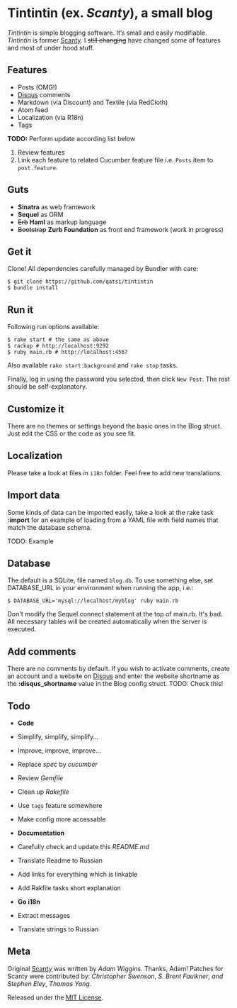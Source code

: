 # Tintintin (ex. *Scanty*), a small blog

_Tintintin_ is simple blogging software. It’s small and easily modifiable. _Tintintin_ is former [Scanty](https://github.com/adamwiggins/scanty). I <del>still changing</del> have changed some of features and most of under hood stuff.

## Features
 - Posts (OMG!)
 - [Disqus](http://www.disqus.com) comments
 - Markdown (via Discount) and Textile (via RedCloth)
 - Atom feed
 - Localization (via R18n)
 - Tags

**TODO:** Perform update according list below

 1. Review features
 2. Link each feature to related Cucumber feature file i.e. `Posts` item to `post.feature`.

## Guts
 - **Sinatra** as web framework
 - **Sequel** as ORM
 - <del>Erb</del> **Haml** as markup language
 - <del>Bootstrap</del> **Zurb Foundation** as front end framework (work in progress)

## Get it
Clone! All dependencies carefully managed by Bundler with care:

    $ git clone https://github.com/qatsi/tintintin
    $ bundle install

## Run it
Following run options available:

    $ rake start # the same as above
    $ rackup # http://localhost:9292    
    $ ruby main.rb # http://localhost:4567

Also available `rake start:background` and `rake stop` tasks.

Finally, log in using the password you selected, then click `New Post`. The rest should be self-explanatory.

## Customize it

There are no themes or settings beyond the basic ones in the Blog struct. Just edit the CSS or the code as you see fit.

## Localization

Please take a look at files in `i18n` folder. Feel free to add new translations.

## Import data
Some kinds of data can be imported easily, take a look at the rake task **:import** for an example of loading from a YAML file with field names that match the database schema.

TODO: Example

## Database

The default is a SQLite, file named `blog.db`. To use something else, set DATABASE_URL in your environment when running the app, i.e.:

    $ DATABASE_URL='mysql://localhost/myblog' ruby main.rb

Don't modify the Sequel.connect statement at the top of main.rb. It's bad.
All necessary tables will be created automatically when the server is executed.

## Add comments
There are no comments by default. If you wish to activate comments, create an account and a website on [Disqus](http://www.disqus.com) and enter the website shortname as the **:disqus_shortname** value in the Blog config struct.
TODO: Check this!

## Todo
- **Code**
 - Simplify, simplify, simplify…
 - Improve, improve, improve…
 - Replace _spec_ by _cucumber_
 - Review _Gemfile_
 - Clean up _Rakefile_
 - Use `tags` feature somewhere
 - Make config more accessable

- **Documentation**
 - Carefully check and update this _README.md_
 - Translate Readme to Russian
 - Add links for everything which is linkable
 - Add Rakfile tasks short explanation

- **Go i18n**
 - Extract messages 
 - Translate strings to Russian 

## Meta
Original [Scanty](http://github.com/adamwiggins/scanty) was written by _Adam Wiggins_. Thanks, Adam!
Patches for Scanty were contributed by: _Christopher Swenson_, _S. Brent Faulkner_, _and Stephen Eley_, _Thomas Yang_.

Released under the [MIT License](http://www.opensource.org/licenses/mit-license.php).